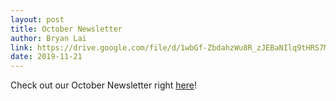 ```yaml
---
layout: post
title: October Newsletter
author: Bryan Lai
link: https://drive.google.com/file/d/1wbGf-ZbdahzWu8R_zJEBaNIlq9tHRS7M/view?fbclid=IwAR3QLezENpyuSV5zRGkuKueJfWlaJcE_lohm8hNFMkck9QRgUIlGt_tg9eE
date: 2019-11-21
---
```

Check out our October Newsletter right [here](https://drive.google.com/file/d/1wbGf-ZbdahzWu8R_zJEBaNIlq9tHRS7M/view?fbclid=IwAR3QLezENpyuSV5zRGkuKueJfWlaJcE_lohm8hNFMkck9QRgUIlGt_tg9eE)!
